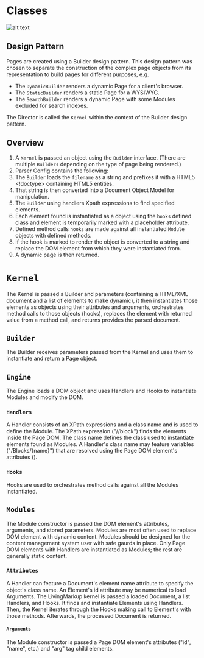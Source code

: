 # Classes
![alt text](https://github.com/hxtree/LivingMarkup/raw/master/docs/diagrams/Class%20Diagram.png "Class Diagram")

## Design Pattern
Pages are created using a Builder design pattern. This design pattern was chosen to separate the construction of the complex page objects from its representation to build pages for different purposes, e.g.
+ The `DynamicBuilder` renders a dynamic Page for a client's browser.
+ The `StaticBuilder` renders a static Page for a WYSIWYG.
+ The `SearchBuilder` renders a dynamic Page with some Modules excluded for search indexes.

The Director is called the `Kernel` within the context of the Builder design pattern.

## Overview
1. A `Kernel` is passed an object using the `Builder` interface. (There are multiple `Builders` depending on the type of page being rendered.)
2. Parser Config contains the following:
3. The `Builder` loads the `filename` as a string and prefixes it with a HTML5 <!doctype> containing HTML5 entities.
4. That string is then converted into a Document Object Model for manipulation.
5. The `Builder` using handlers Xpath expressions to find specified elements. 
6. Each element found is instantiated as a object using the `hooks` defined class and element is temporarily marked with a placeholder attribute.
7. Defined method calls `hooks` are made against all instantiated `Module` objects with defined methods.
8. If the hook is marked to render the object is converted to a string and replace the DOM element from which they were
instantiated from.
9. A dynamic page is then returned.

# `Kernel`
The Kernel is passed a Builder and parameters (containing a HTML/XML document and a list of elements to make
dynamic), it then instantiates those elements as objects using their attributes and arguments, orchestrates method calls 
to those objects (hooks), replaces the element with returned value from a method call, and returns provides the parsed
document.

## `Builder`
The Builder receives parameters passed from the Kernel and uses them to instantiate and return a Page object.

## `Engine`
The Engine loads a DOM object and uses Handlers and Hooks to instantiate Modules and modify the DOM.

### `Handlers`
A Handler consists of an XPath expressions and a class name and is used to define the Module. 
The XPath expression  ("//block") finds the elements inside the Page DOM. 
The class name defines the class used to instantiate elements found as Modules.
A Handler's class name may feature variables ("/Blocks/{name}") that are resolved using the Page DOM element's 
attributes (<block name="Message"/>). 

### `Hooks`
Hooks are used to orchestrates method calls against all the Modules instantiated.

## `Modules`
The Module constructor is passed the DOM element's attributes, arguments, and stored parameters.
Modules are most often used to replace DOM element with dynamic content.
Modules should be designed for the content management system user with safe gaurds in place.
Only Page DOM elements with Handlers are instantiated as Modules; the rest are generally static content.

### `Attributes`
A Handler can feature a Document's element name attribute to specify the object's class name. 
An Element's id attribute may be numerical to load Arguments.
The LivingMarkup kernel is passed a loaded Document, a list Handlers, and Hooks. 
It finds and instantiate Elements using Handlers. 
Then, the Kernel iterates through the Hooks making call to Element's with those methods. 
Afterwards, the processed Document is returned.

#### `Arguments`
The Module constructor is passed a Page DOM element's attributes ("id", "name", etc.) and "arg" tag child elements.